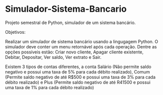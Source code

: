 # Simulador-Sistema-Bancario
Projeto semestral de Python, simulador de um sistema bancário.

Objetivos: <br>

Realizar um simulador de sistema bancário usando a lingugagem Python. O simulador deve conter um menu retornável após cada operação. Dentre as opções possíveis estão: Criar novo cliente, Apagar cliente existente, Debitar, Depositar, Ver saldo, Ver extrato e Sair.

Existem 3 tipos de contas diferentes, a conta Salário (Não permite saldo negativo e possui uma taxa de 5% para cada débito realizado), Comum (Permite saldo negativo de até R$500 e possui uma taxa de 3% para cada débito realizado) e Plus (Permite saldo negativo de até R41500 e possui uma taxa de 1% para cada débito realizado)
